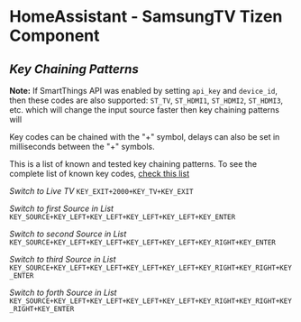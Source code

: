 # HomeAssistant - SamsungTV Tizen Component

***Key Chaining Patterns***
---------------

**Note:** If SmartThings API was enabled by setting `api_key` and `device_id`, then these codes are also supported: `ST_TV`, `ST_HDMI1`, `ST_HDMI2`, `ST_HDMI3`, etc. which will change the input source faster then key chaining patterns will

Key codes can be chained with the "+" symbol, delays can also be set in milliseconds between the "+" symbols.

This is a list of known and tested key chaining patterns. To see the complete list of known key codes, [check this list](./Key_codes.md)

*Switch to Live TV*
`KEY_EXIT+2000+KEY_TV+KEY_EXIT`

*Switch to first Source in List*
`KEY_SOURCE+KEY_LEFT+KEY_LEFT+KEY_LEFT+KEY_LEFT+KEY_ENTER`

*Switch to second Source in List*
`KEY_SOURCE+KEY_LEFT+KEY_LEFT+KEY_LEFT+KEY_LEFT+KEY_RIGHT+KEY_ENTER`

*Switch to third Source in List*
`KEY_SOURCE+KEY_LEFT+KEY_LEFT+KEY_LEFT+KEY_LEFT+KEY_RIGHT+KEY_RIGHT+KEY_ENTER`

*Switch to forth Source in List*
`KEY_SOURCE+KEY_LEFT+KEY_LEFT+KEY_LEFT+KEY_LEFT+KEY_RIGHT+KEY_RIGHT+KEY_RIGHT+KEY_ENTER`

